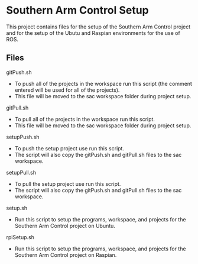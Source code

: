 # Southern Arm Control Setup

This project contains files for the setup of the Southern Arm Control project and for the setup of the Ubutu and Raspian environments for the use of ROS.

## Files

gitPush.sh
* To push all of the projects in the workspace run this script (the comment entered will be used for all of the projects).
* This file will be moved to the sac workspace folder during project setup.

gitPull.sh
* To pull all of the projects in the workspace run this script.
* This file will be moved to the sac workspace folder during project setup.

setupPush.sh
* To push the setup project use run this script.
* The script will also copy the gitPush.sh and gitPull.sh files to the sac workspace.

setupPull.sh
* To pull the setup project use run this script.
* The script will also copy the gitPush.sh and gitPull.sh files to the sac workspace.

setup.sh
* Run this script to setup the programs, workspace, and projects for the Southern Arm Control project on Ubuntu.

rpiSetup.sh
* Run this script to setup the programs, workspace, and projects for the Southern Arm Control project on Raspian.
